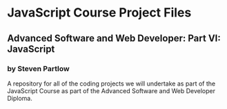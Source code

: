 # JavaScript Course Project Files
## Advanced Software and Web Developer: Part VI: JavaScript
### by Steven Partlow

A repository for all of the coding projects we will undertake as part of the JavaScript Course as part of the Advanced Software and Web Developer Diploma.
